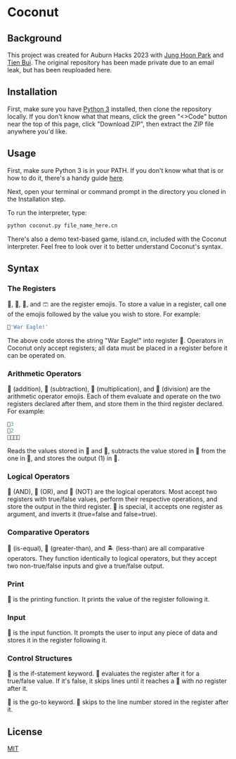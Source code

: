 # Coconut

## Background

This project was created for Auburn Hacks 2023 with [Jung Hoon Park](https://github.com/HoooonPark) and [Tien Bui](https://github.com/tienbui2106). The original repository has been made private due to an email leak, but has been reuploaded here.

## Installation

First, make sure you have [Python 3](https://www.python.org/) installed, then clone the repository locally. If you don't know what that means, click the green "<>Code" button near the top of this page, click "Download ZIP", then extract the ZIP file anywhere you'd like.

## Usage
First, make sure Python 3 is in your PATH. If you don't know what that is or how to do it, there's a handy guide [here](https://realpython.com/add-python-to-path/).

Next, open your terminal or command prompt in the directory you cloned in the Installation step.

To run the interpreter, type:
```sh
python coconut.py file_name_here.cn
```
There's also a demo text-based game, island.cn, included with the Coconut interpreter. Feel free to look over it to better understand Coconut's syntax.

## Syntax
### The Registers
🍌, 🧃, 🥑, and 🩳 are the register emojis. To store a value in a register, call one of the emojis followed by the value you wish to store. For example:
```python
🍌'War Eagle!'
```
The above code stores the string "War Eagle!" into register 🍌. Operators in Coconut only accept registers; all data must be placed in a register before it can be operated on.

### Arithmetic Operators
 
🍇 (addition), 🍓 (subtraction), 🍊 (multiplication), and 🍒 (division) are the arithmetic operator emojis. Each of them evaluate and operate on the two registers declared after them, and store them in the third register declared. For example:

```python
🍌3
🥑2
🍓🍌🥑🍌
```

Reads the values stored in 🍌 and 🥑, subtracts the value stored in 🥑 from the one in 🍌, and stores the output (1) in 🍌.

### Logical Operators
🥭 (AND), 🍹 (OR), and 🍍 (NOT) are the logical operators. Most accept two registers with true/false values, perform their respective operations, and store the output in the third register. 🍍 is special, it accepts one register as argument, and inverts it (true=false and false=true).

### Comparative Operators

🍈 (is-equal), 🤿 (greater-than), and 🏝 (less-than) are all comparative operators. They function identically to logical operators, but they accept two non-true/false inputs and give a true/false output.

### Print

🎣 is the printing function. It prints the value of the register following it.

### Input

🌈 is the input function. It prompts the user to input any piece of data and stores it in the register following it.

### Control Structures
🍉 is the if-statement keyword. 🍉 evaluates the register after it for a true/false value. If it's false, it skips lines until it reaches a 🍉 with *no* register after it.

🌸 is the go-to keyword. 🌸 skips to the line number stored in the register after it.

## License

[MIT](https://choosealicense.com/licenses/mit/)
